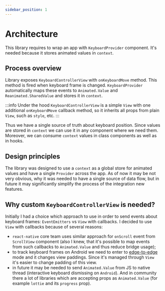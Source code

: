 ```yaml
---
sidebar_position: 1
---
```


# Architecture

This library requires to wrap an app with `KeyboardProvider` component. It's needed because it stores animated values in `context`.

## Process overview

Library exposes `KeyboardControllerView` with `onKeyboardMove` method. This method is fired when keyboard frame is changed. `KeyboardProvider` automatically maps these events to `Animated.Value` and `Reanimated.SharedValue` and stores it in `context`.

:::info
Under the hood `KeyboardControllerView` is a simple `View` with one additional `onKeyboardMove` callback method, so it inherits all props from plain `View`, such as `style`, etc.
:::

Thus we have a single source of truth about keyboard position. Since values are stored in `context` we can use it in any component where we need them. Moreover, we can consume `context` values in class components as well as in hooks.

## Design principles

The library was designed to use a `context` as a global store for animated values and have a single `Provider` across the app. As of now it may be not very obvious, why it was needed to have a single source of data flow, but in future it may significantly simplify the process of the integration new features.

## Why custom `KeyboardControllerView` is needed?

Initially I had a choice which approach to use in order to send events about keyboard frames: `EventEmitters` vs `View` with callbacks. I decided to use `View` with callbacks because of several reasons:

- `react-native` core team uses similar approach for `onScroll` event from `ScrollView` component (also I knew, that it's possible to map events from such callbacks to `Animated.Value` and thus reduce bridge usage);
- to track keyboard frames on Android we need to enter to [edge-to-edge](https://developer.android.com/training/gestures/edge-to-edge) mode and it changes view paddings. Since it's managed through `View` it's easier to change padding of this view.
- in future it may be needed to send `Animated.Value` from JS to native thread (interactive keyboard dismissing on `Android`). And in community there a lot of libraries which are accepting props as `Animated.Value` (for example `lottie` and its `progress` prop).
